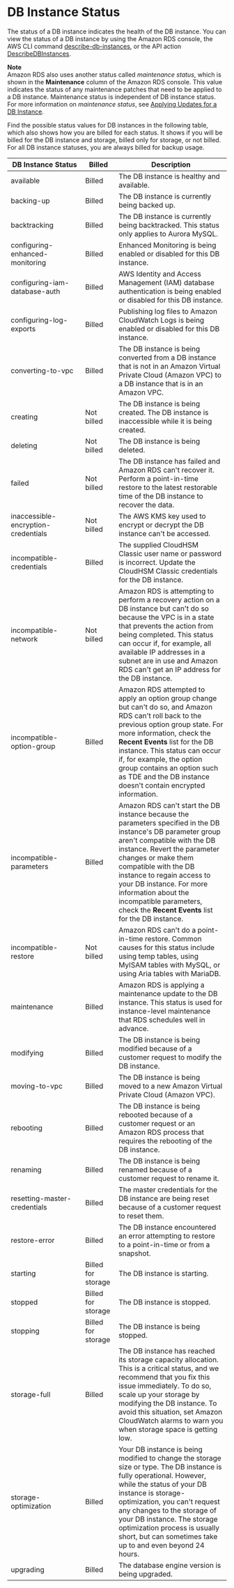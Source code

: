 # DB Instance Status<a name="Overview.DBInstance.Status"></a>

The status of a DB instance indicates the health of the DB instance\. You can view the status of a DB instance by using the Amazon RDS console, the AWS CLI command [describe\-db\-instances](https://docs.aws.amazon.com/cli/latest/reference/rds/describe-db-instances.html), or the API action [DescribeDBInstances](https://docs.aws.amazon.com/AmazonRDS/latest/APIReference/API_DescribeDBInstances.html)\. 

**Note**  
Amazon RDS also uses another status called *maintenance status*, which is shown in the **Maintenance** column of the Amazon RDS console\. This value indicates the status of any maintenance patches that need to be applied to a DB instance\. Maintenance status is independent of DB instance status\. For more information on *maintenance status*, see [Applying Updates for a DB Instance](USER_UpgradeDBInstance.Maintenance.md#USER_UpgradeDBInstance.OSUpgrades)\. 

Find the possible status values for DB instances in the following table, which also shows how you are billed for each status\. It shows if you will be billed for the DB instance and storage, billed only for storage, or not billed\. For all DB instance statuses, you are always billed for backup usage\.


| DB Instance Status | Billed  | Description | 
| --- | --- | --- | 
|  available  | Billed |  The DB instance is healthy and available\.  | 
|  backing\-up  | Billed |  The DB instance is currently being backed up\.  | 
| backtracking | Billed |  The DB instance is currently being backtracked\. This status only applies to Aurora MySQL\.  | 
|  configuring\-enhanced\-monitoring  | Billed |  Enhanced Monitoring is being enabled or disabled for this DB instance\.  | 
|  configuring\-iam\-database\-auth  | Billed |  AWS Identity and Access Management \(IAM\) database authentication is being enabled or disabled for this DB instance\.  | 
|  configuring\-log\-exports  | Billed |  Publishing log files to Amazon CloudWatch Logs is being enabled or disabled for this DB instance\.  | 
|  converting\-to\-vpc  | Billed |  The DB instance is being converted from a DB instance that is not in an Amazon Virtual Private Cloud \(Amazon VPC\) to a DB instance that is in an Amazon VPC\.  | 
|  creating  | Not billed |  The DB instance is being created\. The DB instance is inaccessible while it is being created\.   | 
|  deleting  | Not billed |  The DB instance is being deleted\.  | 
|  failed  | Not billed |  The DB instance has failed and Amazon RDS can't recover it\. Perform a point\-in\-time restore to the latest restorable time of the DB instance to recover the data\.   | 
|  inaccessible\-encryption\-credentials  | Not billed |  The AWS KMS key used to encrypt or decrypt the DB instance can't be accessed\.   | 
|  incompatible\-credentials  | Billed |  The supplied CloudHSM Classic user name or password is incorrect\. Update the CloudHSM Classic credentials for the DB instance\.   | 
|  incompatible\-network  | Not billed |  Amazon RDS is attempting to perform a recovery action on a DB instance but can't do so because the VPC is in a state that prevents the action from being completed\. This status can occur if, for example, all available IP addresses in a subnet are in use and Amazon RDS can't get an IP address for the DB instance\.   | 
|  incompatible\-option\-group  | Billed |  Amazon RDS attempted to apply an option group change but can't do so, and Amazon RDS can't roll back to the previous option group state\. For more information, check the **Recent Events** list for the DB instance\. This status can occur if, for example, the option group contains an option such as TDE and the DB instance doesn't contain encrypted information\.   | 
|  incompatible\-parameters  | Billed |  Amazon RDS can't start the DB instance because the parameters specified in the DB instance's DB parameter group aren't compatible with the DB instance\. Revert the parameter changes or make them compatible with the DB instance to regain access to your DB instance\. For more information about the incompatible parameters, check the **Recent Events** list for the DB instance\.   | 
|  incompatible\-restore  | Not billed |  Amazon RDS can't do a point\-in\-time restore\. Common causes for this status include using temp tables, using MyISAM tables with MySQL, or using Aria tables with MariaDB\.   | 
|  maintenance  | Billed |  Amazon RDS is applying a maintenance update to the DB instance\. This status is used for instance\-level maintenance that RDS schedules well in advance\.   | 
|  modifying  | Billed |  The DB instance is being modified because of a customer request to modify the DB instance\.   | 
|  moving\-to\-vpc  | Billed |  The DB instance is being moved to a new Amazon Virtual Private Cloud \(Amazon VPC\)\.  | 
|  rebooting  | Billed |  The DB instance is being rebooted because of a customer request or an Amazon RDS process that requires the rebooting of the DB instance\.  | 
|  renaming  | Billed |  The DB instance is being renamed because of a customer request to rename it\.   | 
|  resetting\-master\-credentials  | Billed |  The master credentials for the DB instance are being reset because of a customer request to reset them\.  | 
|  restore\-error  | Billed |  The DB instance encountered an error attempting to restore to a point\-in\-time or from a snapshot\.  | 
|  starting  | Billed for storage |  The DB instance is starting\.  | 
|  stopped  | Billed for storage |  The DB instance is stopped\.  | 
|  stopping  | Billed for storage |  The DB instance is being stopped\.  | 
|  storage\-full  | Billed |  The DB instance has reached its storage capacity allocation\. This is a critical status, and we recommend that you fix this issue immediately\. To do so, scale up your storage by modifying the DB instance\. To avoid this situation, set Amazon CloudWatch alarms to warn you when storage space is getting low\.   | 
|  storage\-optimization  | Billed |  Your DB instance is being modified to change the storage size or type\. The DB instance is fully operational\. However, while the status of your DB instance is storage\-optimization, you can't request any changes to the storage of your DB instance\. The storage optimization process is usually short, but can sometimes take up to and even beyond 24 hours\.   | 
|  upgrading  | Billed |  The database engine version is being upgraded\.   | 